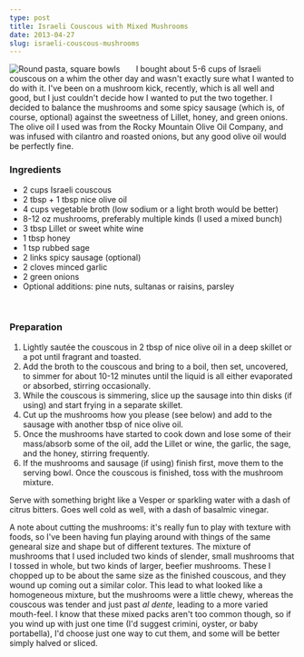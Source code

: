 ```yaml
---
type: post
title: Israeli Couscous with Mixed Mushrooms
date: 2013-04-27
slug: israeli-couscous-mushrooms
---
```


<img alt="Round pasta, square bowls" src="/assets/recipes/israeli-couscous-mushrooms.png" style="float:left;margin-right: 2em;" />
I bought about 5-6 cups of Israeli couscous on a whim the other day and wasn't exactly sure what I wanted to do with it.  I've been on a mushroom kick, recently, which is all well and good, but I just couldn't decide how I wanted to put the two together.  I decided to balance the mushrooms and some spicy sausage (which is, of course, optional) against the sweetness of Lillet, honey, and green onions.  The olive oil I used was from the Rocky Mountain Olive Oil Company, and was infused with cilantro and roasted onions, but any good olive oil would be perfectly fine.

### Ingredients

* 2 cups Israeli couscous
* 2 tbsp + 1 tbsp nice olive oil
* 4 cups vegetable broth (low sodium or a light broth would be better)
* 8-12 oz mushrooms, preferably multiple kinds (I used a mixed bunch)
* 3 tbsp Lillet or sweet white wine
* 1 tbsp honey
* 1 tsp rubbed sage
* 2 links spicy sausage (optional)
* 2 cloves minced garlic
* 2 green onions
* Optional additions: pine nuts, sultanas or raisins, parsley
<br clear="all" />

### Preparation

1. Lightly saut&eacute;e the couscous in 2 tbsp of nice olive oil in a deep skillet or a pot until fragrant and toasted.
2. Add the broth to the couscous and bring to a boil, then set, uncovered, to simmer for about 10-12 minutes until the liquid is all either evaporated or absorbed, stirring occasionally.
3. While the couscous is simmering, slice up the sausage into thin disks (if using) and start frying in a separate skillet.
4. Cut up the mushrooms how you please (see below) and add to the sausage with another tbsp of nice olive oil.
5. Once the mushrooms have started to cook down and lose some of their mass/absorb some of the oil, add the Lillet or wine, the garlic, the sage, and the honey, stirring frequently.
6. If the mushrooms and sausage (if using) finish first, move them to the serving bowl.  Once the couscous is finished, toss with the mushroom mixture.

Serve with something bright like a Vesper or sparkling water with a dash of citrus bitters.  Goes well cold as well, with a dash of basalmic vinegar.

A note about cutting the mushrooms: it's really fun to play with texture with foods, so I've been having fun playing around with things of the same genearal size and shape but of different textures.  The mixture of mushrooms that I used included two kinds of slender, small mushrooms that I tossed in whole, but two kinds of larger, beefier mushrooms.  These I chopped up to be about the same size as the finished couscous, and they wound up coming out a similar color.  This lead to what looked like a homogeneous mixture, but the mushrooms were a little chewy, whereas the couscous was tender and just past *al dente*, leading to a more varied mouth-feel.  I know that these mixed packs aren't too common though, so if you wind up with just one time (I'd suggest crimini, oyster, or baby portabella), I'd choose just one way to cut them, and some will be better simply halved or sliced.
